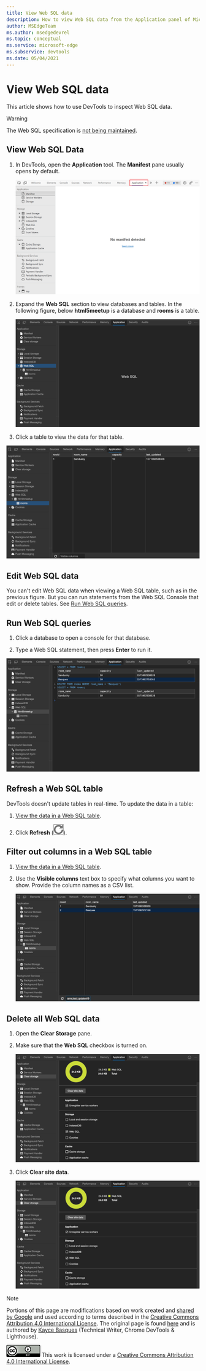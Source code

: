 ```yaml
---
title: View Web SQL data
description: How to view Web SQL data from the Application panel of Microsoft Edge DevTools.
author: MSEdgeTeam
ms.author: msedgedevrel
ms.topic: conceptual
ms.service: microsoft-edge
ms.subservice: devtools
ms.date: 05/04/2021
---
```

<!-- Copyright Kayce Basques

   Licensed under the Apache License, Version 2.0 (the "License");
   you may not use this file except in compliance with the License.
   You may obtain a copy of the License at

       https://www.apache.org/licenses/LICENSE-2.0

   Unless required by applicable law or agreed to in writing, software
   distributed under the License is distributed on an "AS IS" BASIS,
   WITHOUT WARRANTIES OR CONDITIONS OF ANY KIND, either express or implied.
   See the License for the specific language governing permissions and
   limitations under the License.  -->
# View Web SQL data

This article shows how to use DevTools to inspect Web SQL data.

> [!WARNING]
> The Web SQL specification is [not being maintained](https://w3.org/TR/webdatabase/#status-of-this-document).


<!-- ====================================================================== -->
## View Web SQL Data

1. In DevTools, open the **Application** tool.  The **Manifest** pane usually opens by default.

   ![The Manifest pane](./websql-images/storage-application-manifest.png)

1. Expand the **Web SQL** section to view databases and tables.  In the following figure, below **html5meetup** is a database and **rooms** is a table.

   ![The Web SQL pane](./websql-images/storage-application-storage-web-sql.png)

1. Click a table to view the data for that table.

![View the data of a Web SQL table](./websql-images/storage-application-storage-web-sql-html5meetup-rooms-1.png)


<!-- ====================================================================== -->
## Edit Web SQL data

You can't edit Web SQL data when viewing a Web SQL table, such as in the previous figure.  But you can run statements from the Web SQL Console that edit or delete tables.  See [Run Web SQL queries](#run-web-sql-queries).


<!-- ====================================================================== -->
## Run Web SQL queries

1. Click a database to open a console for that database.

1. Type a Web SQL statement, then press **Enter** to run it.

![Use the Web SQL Console to delete a row from a table](./websql-images/storage-application-storage-web-sql-html5meetup-commands.png)


<!-- ====================================================================== -->
## Refresh a Web SQL table

DevTools doesn't update tables in real-time.  To update the data in a table:

1. [View the data in a Web SQL table](#view-web-sql-data).

1. Click **Refresh** (![Refresh](./websql-images/refresh-icon.png)).


<!-- ====================================================================== -->
## Filter out columns in a Web SQL table

1. [View the data in a Web SQL table](#view-web-sql-data).

1. Use the **Visible columns** text box to specify what columns you want to show.  Provide the column names as a CSV list.

   ![Use the Visible Columns text box to reduce the number of columns shown](./websql-images/storage-application-storage-web-sql-html5meetup-rooms-2.png)


<!-- ====================================================================== -->
## Delete all Web SQL data

1. Open the **Clear Storage** pane.

1. Make sure that the **Web SQL** checkbox is turned on.

   ![The Web SQL checkbox](./websql-images/storage-application-clear-storage-web-sql.png)

1. Click **Clear site data**.

   ![The Clear Site Data button](./websql-images/storage-application-clear-storage-clear-site-data-button.png)


<!-- ====================================================================== -->
> [!NOTE]
> Portions of this page are modifications based on work created and [shared by Google](https://developers.google.com/terms/site-policies) and used according to terms described in the [Creative Commons Attribution 4.0 International License](https://creativecommons.org/licenses/by/4.0).
> The original page is found [here](https://developer.chrome.com/docs/devtools/storage/websql/) and is authored by [Kayce Basques](https://developers.google.com/web/resources/contributors#kayce-basques) (Technical Writer, Chrome DevTools \& Lighthouse).

[![Creative Commons License](../../media/cc-logo/88x31.png)](https://creativecommons.org/licenses/by/4.0)
This work is licensed under a [Creative Commons Attribution 4.0 International License](https://creativecommons.org/licenses/by/4.0).
